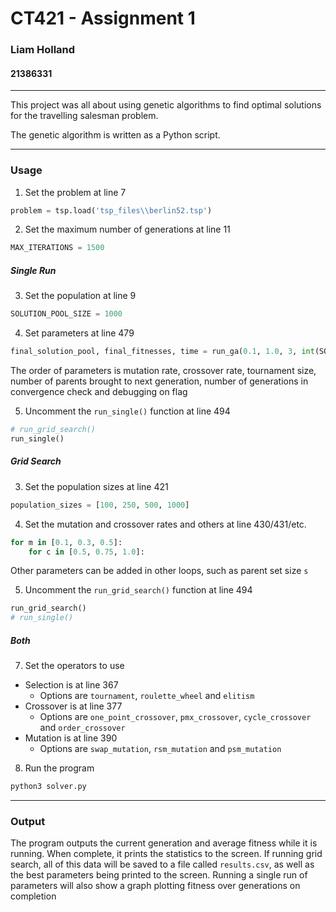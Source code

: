 # CT421 - Assignment 1

### Liam Holland
#### 21386331

****

This project was all about using genetic algorithms to find optimal solutions for the travelling salesman problem.

The genetic algorithm is written as a Python script.

****

### Usage

1. Set the problem at line 7
```Python
problem = tsp.load('tsp_files\\berlin52.tsp')
```

2. Set the maximum number of generations at line 11
```Python
MAX_ITERATIONS = 1500
```

##### Single Run

3. Set the population at line 9
```Python
SOLUTION_POOL_SIZE = 1000
```

4. Set parameters at line 479
```Python
final_solution_pool, final_fitnesses, time = run_ga(0.1, 1.0, 3, int(SOLUTION_POOL_SIZE * 0.2), 50, True)
```
The order of parameters is mutation rate, crossover rate, tournament size, number of parents brought to next generation, number of generations in convergence check and debugging on flag

5. Uncomment the `run_single()` function at line 494
```Python
# run_grid_search()
run_single()
```

##### Grid Search

3. Set the population sizes at line 421
```Python
population_sizes = [100, 250, 500, 1000]
```

4. Set the mutation and crossover rates and others at line 430/431/etc.
```Python
for m in [0.1, 0.3, 0.5]:
    for c in [0.5, 0.75, 1.0]:
```
Other parameters can be added in other loops, such as parent set size `s`

5. Uncomment the `run_grid_search()` function at line 494
```Python
run_grid_search()
# run_single()
```

##### Both

7. Set the operators to use
- Selection is at line 367
    - Options are `tournament`, `roulette_wheel` and `elitism`
- Crossover is at line 377
    - Options are `one_point_crossover`, `pmx_crossover`, `cycle_crossover` and `order_crossover`
- Mutation is at line 390
    - Options are `swap_mutation`, `rsm_mutation` and `psm_mutation`


8. Run the program
```sh
python3 solver.py
```

****

### Output

The program outputs the current generation and average fitness while it is running. When complete, it prints the statistics to the screen. If running grid search, all of this data will be saved to a file called `results.csv`, as well as the best parameters being printed to the screen. Running a single run of parameters will also show a graph plotting fitness over generations on completion 